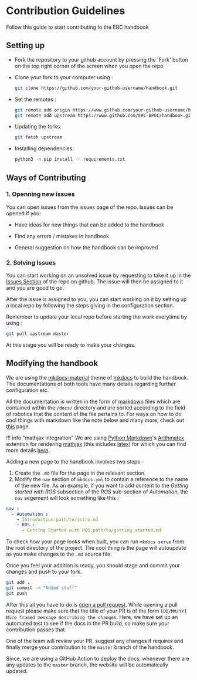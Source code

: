 # Contribution Guidelines

Follow this guide to start contributing to the ERC handbook

## Setting up

* Fork the repository to your github account by pressing the 'Fork' button on the top right corner of the screen when you open the repo

* Clone your fork to your computer using :

    ```bash
    git clone https://github.com/your-github-username/handbook.git
    ```

* Set the remotes :

    ```bash
    git remote add origin https://www.github.com/your-github-username/handbook.git
    git remote add upstream https://www.github.com/ERC-BPGC/handbook.git
    ```

* Updating the forks:

    ```bash
    git fetch upstream
    ```

* Installing dependencies:

    ```bash
    python3 -m pip install -r requirements.txt
    ```

## Ways of Contributing

### 1. Openning new issues

You can open issues from the issues page of the repo. Issues can be opened if you:

* Have ideas for new things that can be added to the handbook

* Find any errors / mistakes in handbook

* General suggestion on how the handbook can be improved

### 2. Solving Issues

You can start working on an unsolved issue by requesting to take it up in the [Issues Section](https://github.com/ERC-BPGC/handbook/issues) of the repo on github. The issue will then be assigned to it and you are good to go.

After the issue is assigned to you, you can start working on it by setting up a local
repo by following the steps giving in the configuration section.

Remember to update your local repo before starting the work everytime by using :

```bash
git pull upstream master
```

At this stage you will be ready to make your changes.

## Modifying the handbook

We are using the [mkdocs-material](https://squidfunk.github.io/mkdocs-material/getting-started/#configuration) theme of [mkdocs](https://www.mkdocs.org/) to build the handbook. The documentations of both tools have many details regarding further configuration etc.

All the documentation is written in the form of [markdown](https://www.markdownguide.org/getting-started/) files which are contained within the `/docs/` directory and are sorted according to the field of robotics that the content of the file pertains to. For ways on how to do cool things with markdown like the note below and many more, check out [this](https://squidfunk.github.io/mkdocs-material/reference/admonitions/) page.

!!! info "mathjax integration"
    We are using [Python Markdown](https://facelessuser.github.io/pymdown-extensions/extensions/)'s [Arithmatex](https://facelessuser.github.io/pymdown-extensions/extensions/arithmatex/) extention for rendering [mathjax](https://www.mathjax.org/) (this includes [latex](https://www.latex-project.org/)) for which you can find more details [here](https://squidfunk.github.io/mkdocs-material/reference/mathjax/).

Adding a new page to the handbook involves two steps -

1. Create the `.md` file for the page in the relevant section.
2. Modify the `nav` section of `mkdocs.yml` to contain a reference to the name of the new file. As an example, if you want to add content to the _Getting started with ROS_ subsection of the _ROS_ sub-section of _Automation_, the `nav` segement will look something like this :

```yaml
nav :
  - Automation :
    - Introduction:path/to/intro.md
    - ROS :
      - Getting Started with ROS:path/to/getting_started.md
```

To check how your page looks when built, you can run `mkdocs serve` from the root directory of the project. The cool thing is the page will autoupdate as you make changes to the `.md` source file.

Once you feel your addition is ready, you should stage and commit your changes and push to your fork.

```bash
git add .
git commit -m "Added stuff"
git push
```

After this all you have to do is [open a pull request](https://docs.github.com/en/github/collaborating-with-issues-and-pull-requests/creating-a-pull-request). While opening a pull request please make sure that the title of your PR is of the form ```[DD/MM/YY] Nice framed message describing the changes```. Here, we have set up an automated test to see if the docs in the PR build, so make sure your contribution passes that.

One of the team will review your PR, suggest any changes if requires and finally merge your contribution to the `master` branch of the handbook.

Since, we are using a GitHub Action to deploy the docs, whenever there are any updates to the `master` branch, the website will be automatically updated.
